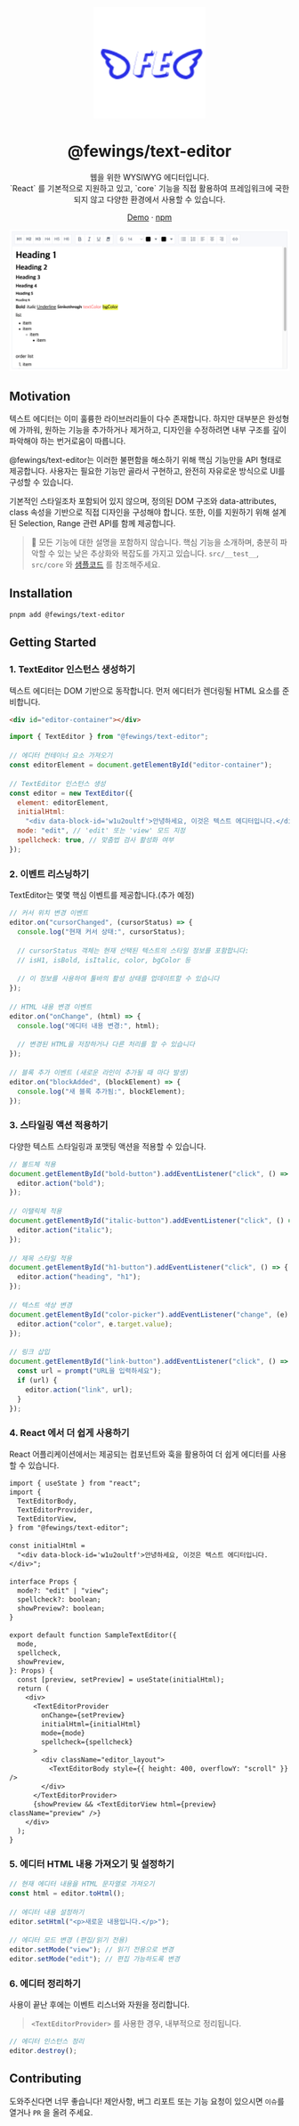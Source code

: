<p align="center">
  <a href="https://github.com/livemehere/fewings">
    <img src="https://github.com/livemehere/fewings/blob/master/img/logo.png?raw=true" alt="logo" width="200" />
  </a>
  <h1 align="center">@fewings/text-editor</h1>      
  <p align="center">
  웹을 위한 WYSIWYG 에디터입니다.
  <br/>
  `React` 를 기본적으로 지원하고 있고, `core` 기능을 직접 활용하여 프레임워크에 국한되지 않고 다양한 환경에서 사용할 수 있습니다.
  </p>
  <p align="center">
    <a href="https://livemehere.github.io/fewings/?path=/story/text-editor-sample--default">Demo</a>
     &middot;
    <a href="https://www.npmjs.com/package/@fewings/text-editor">npm</a>
  </p>
</>

![alt text](docs/example1.png)

## Motivation

텍스트 에디터는 이미 훌륭한 라이브러리들이 다수 존재합니다.
하지만 대부분은 완성형에 가까워, 원하는 기능을 추가하거나 제거하고, 디자인을 수정하려면 내부 구조를 깊이 파악해야 하는 번거로움이 따릅니다.

@fewings/text-editor는 이러한 불편함을 해소하기 위해 핵심 기능만을 API 형태로 제공합니다.
사용자는 필요한 기능만 골라서 구현하고, 완전히 자유로운 방식으로 UI를 구성할 수 있습니다.

기본적인 스타일조차 포함되어 있지 않으며, 정의된 DOM 구조와 data-attributes, class 속성을 기반으로 직접 디자인을 구성해야 합니다.
또한, 이를 지원하기 위해 설계된 Selection, Range 관련 API를 함께 제공합니다.

> 🙏 모든 기능에 대한 설명을 포함하지 않습니다. 핵심 기능을 소개하며, 충분히 파악할 수 있는 낮은 추상화와 복잡도를 가지고 있습니다. `src/__test__`, `src/core` 와 [샘플코드](https://github.com/livemehere/fewings/tree/master/examples/stories/textEditor/sample) 를 참조해주세요.

## Installation

```bash
pnpm add @fewings/text-editor
```

## Getting Started

### 1. TextEditor 인스턴스 생성하기

텍스트 에디터는 DOM 기반으로 동작합니다. 먼저 에디터가 렌더링될 HTML 요소를 준비합니다.

```html
<div id="editor-container"></div>
```

```javascript
import { TextEditor } from "@fewings/text-editor";

// 에디터 컨테이너 요소 가져오기
const editorElement = document.getElementById("editor-container");

// TextEditor 인스턴스 생성
const editor = new TextEditor({
  element: editorElement,
  initialHtml:
    "<div data-block-id='w1u2oultf'>안녕하세요, 이것은 텍스트 에디터입니다.</div>", // 초기 HTML 내용 ⚠️ 앞서 언급한 DOM 구조를 준수해야 합니다 (직계 요소는 data-block-id 를 가진 HTMLDivElement 이어야 합니다)
  mode: "edit", // 'edit' 또는 'view' 모드 지정
  spellcheck: true, // 맞춤법 검사 활성화 여부
});
```

### 2. 이벤트 리스닝하기

TextEditor는 몇몇 핵심 이벤트를 제공합니다.(추가 예정)

```javascript
// 커서 위치 변경 이벤트
editor.on("cursorChanged", (cursorStatus) => {
  console.log("현재 커서 상태:", cursorStatus);

  // cursorStatus 객체는 현재 선택된 텍스트의 스타일 정보를 포함합니다:
  // isH1, isBold, isItalic, color, bgColor 등

  // 이 정보를 사용하여 툴바의 활성 상태를 업데이트할 수 있습니다
});

// HTML 내용 변경 이벤트
editor.on("onChange", (html) => {
  console.log("에디터 내용 변경:", html);

  // 변경된 HTML을 저장하거나 다른 처리를 할 수 있습니다
});

// 블록 추가 이벤트 (새로운 라인이 추가될 때 마다 발생)
editor.on("blockAdded", (blockElement) => {
  console.log("새 블록 추가됨:", blockElement);
});
```

### 3. 스타일링 액션 적용하기

다양한 텍스트 스타일링과 포맷팅 액션을 적용할 수 있습니다.

```javascript
// 볼드체 적용
document.getElementById("bold-button").addEventListener("click", () => {
  editor.action("bold");
});

// 이탤릭체 적용
document.getElementById("italic-button").addEventListener("click", () => {
  editor.action("italic");
});

// 제목 스타일 적용
document.getElementById("h1-button").addEventListener("click", () => {
  editor.action("heading", "h1");
});

// 텍스트 색상 변경
document.getElementById("color-picker").addEventListener("change", (e) => {
  editor.action("color", e.target.value);
});

// 링크 삽입
document.getElementById("link-button").addEventListener("click", () => {
  const url = prompt("URL을 입력하세요");
  if (url) {
    editor.action("link", url);
  }
});
```

### 4. React 에서 더 쉽게 사용하기

React 어플리케이션에서는 제공되는 컴포넌트와 훅을 활용하여 더 쉽게 에디터를 사용할 수 있습니다.

```tsx
import { useState } from "react";
import {
  TextEditorBody,
  TextEditorProvider,
  TextEditorView,
} from "@fewings/text-editor";

const initialHtml =
  "<div data-block-id='w1u2oultf'>안녕하세요, 이것은 텍스트 에디터입니다.</div>";

interface Props {
  mode?: "edit" | "view";
  spellcheck?: boolean;
  showPreview?: boolean;
}

export default function SampleTextEditor({
  mode,
  spellcheck,
  showPreview,
}: Props) {
  const [preview, setPreview] = useState(initialHtml);
  return (
    <div>
      <TextEditorProvider
        onChange={setPreview}
        initialHtml={initialHtml}
        mode={mode}
        spellcheck={spellcheck}
      >
        <div className="editor_layout">
          <TextEditorBody style={{ height: 400, overflowY: "scroll" }} />
        </div>
      </TextEditorProvider>
      {showPreview && <TextEditorView html={preview} className="preview" />}
    </div>
  );
}
```

### 5. 에디터 HTML 내용 가져오기 및 설정하기

```javascript
// 현재 에디터 내용을 HTML 문자열로 가져오기
const html = editor.toHtml();

// 에디터 내용 설정하기
editor.setHtml("<p>새로운 내용입니다.</p>");

// 에디터 모드 변경 (편집/읽기 전용)
editor.setMode("view"); // 읽기 전용으로 변경
editor.setMode("edit"); // 편집 가능하도록 변경
```

### 6. 에디터 정리하기

사용이 끝난 후에는 이벤트 리스너와 자원을 정리합니다.

> `<TextEditorProvider>` 를 사용한 경우, 내부적으로 정리됩니다.

```javascript
// 에디터 인스턴스 정리
editor.destroy();
```

## Contributing

도와주신다면 너무 좋습니다! 제안사항, 버그 리포트 또는 기능 요청이 있으시면 `이슈`를 열거나 `PR` 을 올려 주세요.
